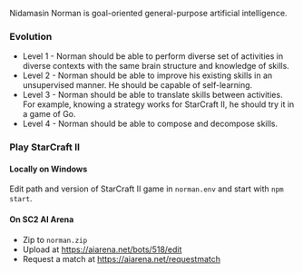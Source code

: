 Nidamasin Norman is goal-oriented general-purpose artificial intelligence.

### Evolution

* Level 1 - Norman should be able to perform diverse set of activities in diverse contexts with the same brain structure and knowledge of skills.
* Level 2 - Norman should be able to improve his existing skills in an unsupervised manner. He should be capable of self-learning.
* Level 3 - Norman should be able to translate skills between activities. For example, knowing a strategy works for StarCraft II, he should try it in a game of Go.
* Level 4 - Norman should be able to compose and decompose skills.

### Play StarCraft II

#### Locally on Windows

Edit path and version of StarCraft II game in `norman.env` and start with `npm start`.

#### On SC2 AI Arena

* Zip to `norman.zip`
* Upload at https://aiarena.net/bots/518/edit
* Request a match at https://aiarena.net/requestmatch
